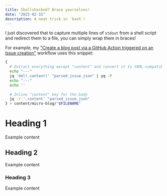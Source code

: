 ```yaml
---
title: Shellshocked? Brace yourselves!
date: "2025-02-15"
description: A neat trick in `bash`!
---
```


I just discovered that to capture multiple lines of `stdout` from a shell script and redirect them to a file, you can simply wrap them in braces!

For example, my ["Create a blog post via a GitHub Action triggered on an Issue creation"](https://github.com/stochastical/abstractnonsense/blob/main/.github/workflows/new-blog-post.yml) workflow uses this snippet:

```bash
{
  # Extract everything except "content" and convert it to YAML-compatible format
  echo "---"
  jq 'del(.content)' "parsed_issue.json" | yq -P
  echo "---"
  echo ''
  
  # Inline "content" key for the body
  jq -r '.content' "parsed_issue.json"
} > content/micro-blog/"$FILENAME"
```

# Heading 1

Example content

## Heading 2

Example content

### Heading 3

Example content
